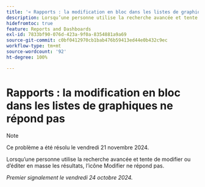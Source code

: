```yaml
---
title: '« Rapports : la modification en bloc dans les listes de graphiques ne répond pas »'
description: Lorsqu’une personne utilise la recherche avancée et tente de modifier ou d’éditer en masse les résultats, l’icône Modifier ne répond pas.
hidefromtoc: true
feature: Reports and Dashboards
exl-id: 7833bf90-076d-423a-9f0a-8354881a9a69
source-git-commit: c0bf0412970cb1bab476b59413ed44e0b432c9ec
workflow-type: tm+mt
source-wordcount: '92'
ht-degree: 100%

---
```


# Rapports : la modification en bloc dans les listes de graphiques ne répond pas

>[!NOTE]
>
>Ce problème a été résolu le vendredi 21 novembre 2024.

Lorsqu’une personne utilise la recherche avancée et tente de modifier ou d’éditer en masse les résultats, l’icône Modifier ne répond pas.

_Premier signalement le vendredi 24 octobre 2024._
